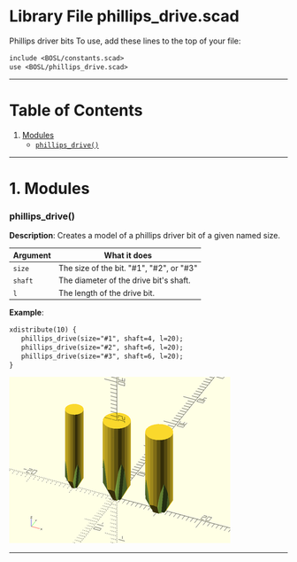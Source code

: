 # Library File phillips\_drive.scad

Phillips driver bits
To use, add these lines to the top of your file:
```
include <BOSL/constants.scad>
use <BOSL/phillips_drive.scad>
```

---

# Table of Contents

1. [Modules](#1-modules)
    - [`phillips_drive()`](#phillips_drive)

---

# 1. Modules

### phillips\_drive()

**Description**:
Creates a model of a phillips driver bit of a given named size.

Argument        | What it does
--------------- | ------------------------------
`size`          | The size of the bit.  "#1", "#2", or "#3"
`shaft`         | The diameter of the drive bit's shaft.
`l`             | The length of the drive bit.

**Example**:

    xdistribute(10) {
       phillips_drive(size="#1", shaft=4, l=20);
       phillips_drive(size="#2", shaft=6, l=20);
       phillips_drive(size="#3", shaft=6, l=20);
    }

![phillips\_drive() Example](images/phillips_drive/phillips_drive.png)

---

